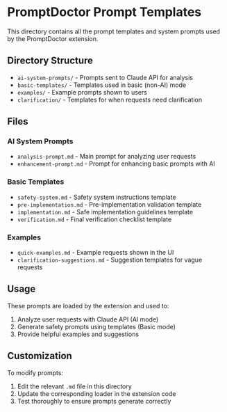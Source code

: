 # PromptDoctor Prompt Templates

This directory contains all the prompt templates and system prompts used by the PromptDoctor extension.

## Directory Structure

- `ai-system-prompts/` - Prompts sent to Claude API for analysis
- `basic-templates/` - Templates used in basic (non-AI) mode
- `examples/` - Example prompts shown to users
- `clarification/` - Templates for when requests need clarification

## Files

### AI System Prompts
- `analysis-prompt.md` - Main prompt for analyzing user requests
- `enhancement-prompt.md` - Prompt for enhancing basic prompts with AI

### Basic Templates
- `safety-system.md` - Safety system instructions template
- `pre-implementation.md` - Pre-implementation validation template
- `implementation.md` - Safe implementation guidelines template
- `verification.md` - Final verification checklist template

### Examples
- `quick-examples.md` - Example requests shown in the UI
- `clarification-suggestions.md` - Suggestion templates for vague requests

## Usage

These prompts are loaded by the extension and used to:
1. Analyze user requests with Claude API (AI mode)
2. Generate safety prompts using templates (Basic mode)
3. Provide helpful examples and suggestions

## Customization

To modify prompts:
1. Edit the relevant `.md` file in this directory
2. Update the corresponding loader in the extension code
3. Test thoroughly to ensure prompts generate correctly